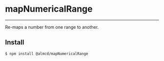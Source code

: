 # mapNumericalRange

---

Re-maps a number from one range to another.


## Install
```
$ npm install @almcd/mapNumericalRange
```